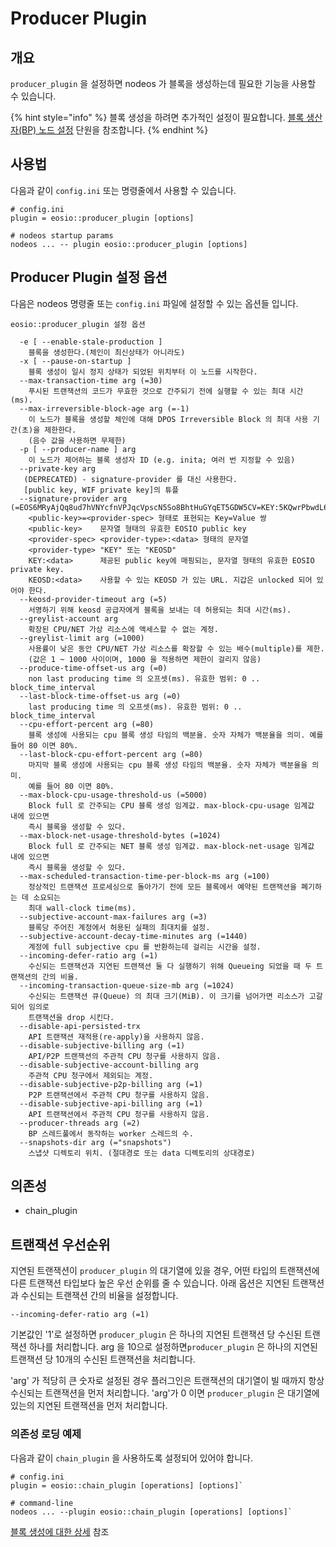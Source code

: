 # Producer Plugin

## 개요

`producer_plugin` 을 설정하면 nodeos 가 블록을 생성하는데 필요한 기능을 사용할 수 있습니다.

{% hint style="info" %}
블록 생성을 하려면 추가적인 설정이 필요합니다. [블록 생산자(BP) 노드 설정](../../setup-producer-node.md) 단원을 참조합니다.
{% endhint %}

## 사용법

다음과 같이 `config.ini`  또는 명령줄에서 사용할 수 있습니다.&#x20;

```
# config.ini
plugin = eosio::producer_plugin [options]

# nodeos startup params
nodeos ... -- plugin eosio::producer_plugin [options]
```

## Producer Plugin 설정 옵션

다음은 nodeos 명령줄 또는 `config.ini` 파일에 설정할 수 있는 옵션들 입니다.

```
eosio::producer_plugin 설정 옵션

  -e [ --enable-stale-production ]      
    블록을 생성한다.(체인이 최신상태가 아니라도)
  -x [ --pause-on-startup ]             
    블록 생성이 일시 정지 상태가 되었된 위치부터 이 노드를 시작한다.
  --max-transaction-time arg (=30)      
    푸시된 트랜잭션의 코드가 무효한 것으로 간주되기 전에 실행할 수 있는 최대 시간(ms).
  --max-irreversible-block-age arg (=-1)
    이 노드가 블록을 생성할 체인에 대해 DPOS Irreversible Block 의 최대 사용 기간(초)을 제한한다.
    (음수 값을 사용하면 무제한)
  -p [ --producer-name ] arg
    이 노드가 제어하는 블록 생성자 ID (e.g. inita; 여러 번 지정할 수 있음)
  --private-key arg
   (DEPRECATED) - signature-provider 를 대신 사용한다.
   [public key, WIF private key]의 튜플
  --signature-provider arg (=EOS6MRyAjQq8ud7hVNYcfnVPJqcVpscN5So8BhtHuGYqET5GDW5CV=KEY:5KQwrPbwdL6PhXujxW37FSSQZ1JiwsST4cqQzDeyXtP79zkvFD3)
    <public-key>=<provider-spec> 형태로 표현되는 Key=Value 쌍
    <public-key>    문자열 형태의 유효한 EOSIO public key 
    <provider-spec> <provider-type>:<data> 형태의 문자열
    <provider-type> "KEY" 또는 "KEOSD"
    KEY:<data>      제공된 public key에 매핑되는, 문자열 형태의 유효한 EOSIO private key.
    KEOSD:<data>    사용할 수 있는 KEOSD 가 있는 URL. 지갑은 unlocked 되어 있어야 한다.
  --keosd-provider-timeout arg (=5)
    서명하기 위해 keosd 공급자에게 블록을 보내는 데 허용되는 최대 시간(ms).
  --greylist-account arg
    확장된 CPU/NET 가상 리소스에 액세스할 수 없는 계정.
  --greylist-limit arg (=1000)
    사용률이 낮은 동안 CPU/NET 가상 리소스를 확장할 수 있는 배수(multiple)를 제한.
    (값은 1 ~ 1000 사이이며, 1000 을 적용하면 제한이 걸리지 않음)
  --produce-time-offset-us arg (=0)
    non last producing time 의 오프셋(ms). 유효한 범위: 0 .. block_time_interval
  --last-block-time-offset-us arg (=0)
    last producing time 의 오프셋(ms). 유효한 범위: 0 .. block_time_interval
  --cpu-effort-percent arg (=80)
    블록 생성에 사용되는 cpu 블록 생성 타임의 백분율. 숫자 자체가 백분율을 의미. 예를 들어 80 이면 80%.
  --last-block-cpu-effort-percent arg (=80)
    마지막 블록 생성에 사용되는 cpu 블록 생성 타임의 백분율. 숫자 자체가 백분율을 의미. 
    예를 들어 80 이면 80%.
  --max-block-cpu-usage-threshold-us (=5000)
    Block full 로 간주되는 CPU 블록 생성 임계값. max-block-cpu-usage 임계값 내에 있으면 
    즉시 블록을 생성할 수 있다.
  --max-block-net-usage-threshold-bytes (=1024)
    Block full 로 간주되는 NET 블록 생성 임계값. max-block-net-usage 임계값 내에 있으면 
    즉시 블록을 생성할 수 있다.
  --max-scheduled-transaction-time-per-block-ms arg (=100)
    정상적인 트랜잭션 프로세싱으로 돌아가기 전에 모든 블록에서 예약된 트랜잭션을 폐기하는 데 소요되는 
    최대 wall-clock time(ms).
  --subjective-account-max-failures arg (=3)
    블록당 주어진 계정에서 허용된 실패의 최대치를 설정.
  --subjective-account-decay-time-minutes arg (=1440)
    계정에 full subjective cpu 를 반환하는데 걸리는 시간을 설정.
  --incoming-defer-ratio arg (=1)
    수신되는 트랜잭션과 지연된 트랜잭션 둘 다 실행하기 위해 Queueing 되었을 때 두 트랜잭션의 간의 비율.
  --incoming-transaction-queue-size-mb arg (=1024)
    수신되는 트랜잭션 큐(Queue) 의 최대 크기(MiB). 이 크기를 넘어가면 리소스가 고갈되어 임의로 
    트랜잭션을 drop 시킨다.
  --disable-api-persisted-trx
    API 트랜잭션 재적용(re-apply)을 사용하지 않음.
  --disable-subjective-billing arg (=1)
    API/P2P 트랜잭션의 주관적 CPU 청구를 사용하지 않음.
  --disable-subjective-account-billing arg
    주관적 CPU 청구에서 제외되는 계정.
  --disable-subjective-p2p-billing arg (=1)
    P2P 트랜잭션에서 주관적 CPU 청구를 사용하지 않음.
  --disable-subjective-api-billing arg (=1)
    API 트랜잭션에서 주관적 CPU 청구를 사용하지 않음.
  --producer-threads arg (=2)
    BP 스레드풀에서 동작하는 worker 스레드의 수.
  --snapshots-dir arg (="snapshots")
    스냅샷 디렉토리 위치. (절대경로 또는 data 디렉토리의 상대경로)
```

## 의존성

* chain\_plugin

## 트랜잭션 우선순위

지연된 트랜잭션이 `producer_plugin` 의 대기열에 있을 경우, 어떤 타입의 트랜잭션에 다른 트랜잭션 타입보다 높은 우선 순위를 줄 수 있습니다. 아래 옵션은 지연된 트랜잭션과 수신되는 트랜잭션 간의 비율을 설정합니다.

`--incoming-defer-ratio arg (=1)`

기본값인 '1'로 설정하면 `producer_plugin` 은 하나의 지연된 트랜잭션 당 수신된 트랜잭션 하나를 처리합니다. arg 을 10으로 설정하면`producer_plugin` 은 하나의 지연된 트랜잭션 당 10개의 수신된 트랜잭션을 처리합니다.

'arg' 가 적당히 큰 숫자로 설정된 경우 플러그인은 트랜잭션의 대기열이 빌 때까지 항상 수신되는 트랜잭션을 먼저 처리합니다. 'arg'가 0 이면 `producer_plugin` 은 대기열에 있는의 지연된 트랜잭션을 먼저 처리합니다.

### 의존성 로딩 예제

다음과 같이 `chain_plugin` 을 사용하도록 설정되어 있어야 합니다.

```
# config.ini
plugin = eosio::chain_plugin [operations] [options]`

# command-line
nodeos ... --plugin eosio::chain_plugin [operations] [options]`
```

[블록 생성에 대한 상세](../../block-producing-explained.md) 참조
